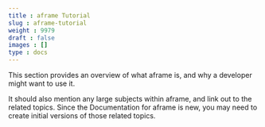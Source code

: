 ```yaml
---
title : aframe Tutorial
slug : aframe-tutorial
weight : 9979
draft : false
images : []
type : docs
---
```


This section provides an overview of what aframe is, and why a developer might want to use it.

It should also mention any large subjects within aframe, and link out to the related topics.  Since the Documentation for aframe is new, you may need to create initial versions of those related topics.


